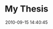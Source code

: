 ---
title: My Thesis
thumbnail:
  url: /assets/thm/featured/culs.jpg
link:
  url: https://github.com/morgosus/thesis
  caption: Go to my thesis on GitHub
order: 3
date: 2010-09-15 14:40:45
---